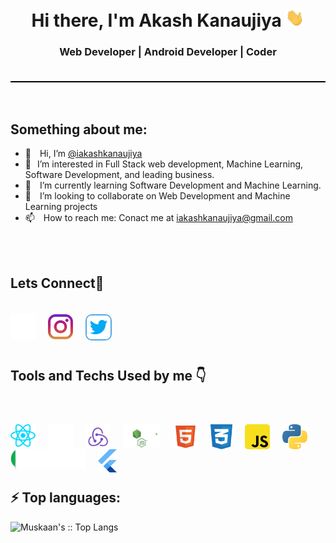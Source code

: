 <div style="padding-bottom: 20px; border-bottom: 2px solid #000">
    <h1 align="center">Hi there, I'm Akash Kanaujiya <img src="./gif/Hi.gif" width="30px"></h1>
    <h3 align="center">Web Developer | Android Developer | Coder </h3>
</div>
<br/>
<br/>

<!-- About section -->
<h2>Something about me:</h2>
<ul>
    <li>
        <span style="margin-right: 10px">👋</span>
        <span>Hi, I’m </span>
        <a href="https://github.com/iakashkanaujiya">@iakashkanaujiya</a>
    </li>
    <li><span style="margin-right: 10px">👀</span>I’m interested in Full Stack web development, Machine Learning, Software Development, and leading business.</li>
    <li>
        <span style="margin-right: 10px">🌱</span>
        I’m currently learning Software Development and Machine Learning.
    </li>
    <li>
        <span style="margin-right: 10px">💞️ </span>
        I’m looking to collaborate on Web Development and Machine Learning projects
    </li>
    <li>
        <span style="margin-right: 10px">📫 </span>
        How to reach me: Conact me at
        <a href="mailto:iakashkanaujiya@gmail.com">iakashkanaujiya@gmail.com</a>
    </li>
</ul>
<br/>
<br/>

<!-- Social Media -->
<h2>Lets Connect🤝</h2>
<div style="padding: 20px 0">
    <a href="https://github.com/iakashkanaujiya">
        <img style="margin-right: 20px;" align="left" alt="iakashkanaujiya" width="40px" src="./svgs/github.svg"/>
    </a>
    <a href="https://www.instagram.com/iakashkanaujiya">
        <img style="margin-right: 20px;" align="left" alt="Akash Kanaujiya" width="40px" src="./svgs/instagram.svg" />
    </a>
    <a href="https://www.twitter.com/iakashkanaujiya">
        <img style="margin-right: 20px; border: 2px solid #52A7E6; border-radius: 10px" align="left" alt="Akash Kanaujiya" width="38px" src="./svgs/twitter.svg" />
    </a>
</div>
<br/>
<br/>

<!-- Tools and Tech used -->
<h2>Tools and Techs Used by me 👇</h2>
<div style="padding: 40px 0;">
    <!-- React -->
    <img style="margin-right: 20px" align="left" alt="React" width="40px" src="./svgs/react-js.svg" />
    <!-- Next Js -->
    <img style="margin-right: 20px;" align="left" alt="Next js" width="40px" src="./svgs/nextjs.svg"/>
    <!-- Redux -->
    <img style="margin-right: 20px;" align="left" alt="Redux" width="40px" src="./svgs/redux.svg" />
    <img style="margin-right: 20px;" align="left" alt="Node Js" width="60px" src="./svgs/node.svg" />
    <img style="margin-right: 20px" align="left" alt="HTML" width="40px" src="./svgs/html5.svg" />
    <img style="margin-right: 20px" align="left" alt="CSS" width="35px" src="./svgs/CSS.svg" />
    <img style="margin-right: 20px; border-radius: 5px" align="left" alt="javascript" width="40px" src="./svgs/js.svg" />
    <img style="margin-right: 20px; border-radius: 5px" align="left" alt="javascript" width="40px" src="./svgs/python.svg" />
    <img style="margin-right: 20px;" align="left" alt="MongoDB" width="120px" src="./svgs/mongodb.svg"/>
    <img style="margin-right: 20px" align="left" alt="flutter" width="30px" src="./svgs/flutter.svg" />
</div>
<br/>
<br/>

<!-- Lang used status -->
<h2>⚡ Top languages:</h2>

<p><img src="https://github-readme-stats.vercel.app/api/top-langs/?username=iakashkanaujiya&langs_count=10&theme=light&layout=compact" alt="Muskaan's :: Top Langs" /></p>
